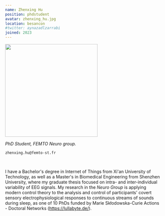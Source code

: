 ```yaml
---
name: Zhenxing Hu
position: phdstudent
avatar: zhenxing_hu.jpg
location: besancon
#twitter: aynazadlzarrabi
joined: 2023
---
```




<img width="300" src="{{site.baseurl}}/images/people/{{page.avatar}}" data-action="zoom">

_PhD Student, FEMTO Neuro group._<br>

<i class="fa fa-envelope-o"></i> `zhenxing.hu@femto-st.fr` <br>
<!-- <i class="fa fa-bar-chart-o" /> [Google Scholar](https://scholar.google.com/citations?user=uFIXgbkAAAAJ) <br> -->
<!-- <i class="fa fa-twitter" /> [aynazadlzarrabi](https://twitter.com/{{page.twitter}}) <br> -->

<br> 

I have a Bachelor's degree in Internet of Things from Xi'an University of Technology, as well as a Master's in Biomedical Engineering from Shenzhen University, where my graduate thesis focused on intra- and inter-individual variability of EEG signals. My research in the *Neuro Group* is applying modern control theory to the analysis and control of participants' covert sensory electrophysiological responses to continuous streams of sounds during sleep, as one of 10 PhDs funded by Marie Skłodowska-Curie Actions - Doctoral Networks (https://lullabyte.de/).
